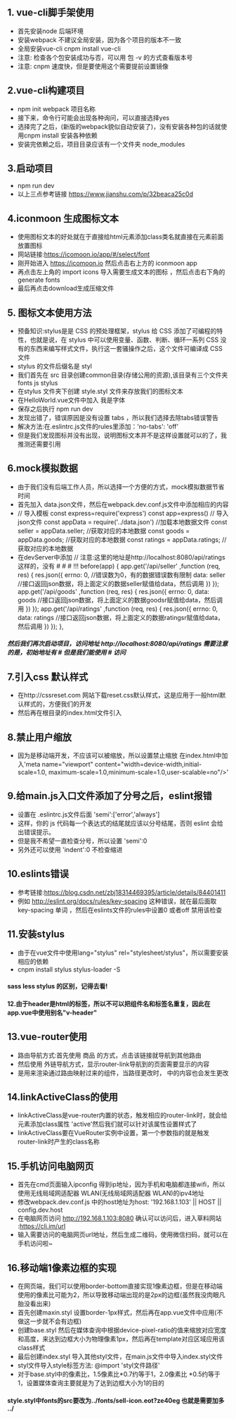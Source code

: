## 1. vue-cli脚手架使用
* 首先安装node 后端环境
* 安装webpack 不建议全局安装，因为各个项目的版本不一致 
* 全局安装vue-cli  cnpm install vue-cli
* 注意: 检查各个包安装成功与否，可以用 包 -v 的方式查看版本号 
* 注意: cnpm 速度快，但是要使用这个需要提前设置镜像

## 2.vue-cli构建项目
* npm init webpack 项目名称
* 接下来，命令行可能会出现各种询问，可以直接选择yes
* 选择完了之后，(新版的webpack貌似自动安装了)，没有安装各种包的话就使用cnpm install 安装各种依赖
* 安装完依赖之后，项目目录应该有一个文件夹 node_modules

## 3.启动项目 
* npm run dev
* 以上三点参考链接 https://www.jianshu.com/p/32beaca25c0d


## 4.iconmoon 生成图标文本
* 使用图标文本的好处就在于直接给html元素添加class类名就直接在元素前面放置图标
* 网站链接:https://icomoon.io/app/#/select/font
* 刚开始进入 https://icomoon.io 然后点击右上方的 iconmoon app 
* 再点击左上角的 import icons 导入需要生成文本的图标 ，然后点击右下角的generate fonts
* 最后再点击download生成压缩文件

## 5. 图标文本使用方法
* 预备知识:stylus是是 CSS 的预处理框架，stylus 给 CSS 添加了可编程的特性，也就是说，在 stylus 中可以使用变量、函数、判断、循环一系列 CSS 没有的东西来编写样式文件，执行这一套骚操作之后，这个文件可编译成 CSS 文件
* stylus 的文件后缀名是 styl
* 我们首先在 src 目录创建common目录(存储公用的资源),该目录有三个文件夹 fonts js stylus
* 在stylus 文件夹下创建 style.styl 文件来存放我们的图标文本
* 在HelloWorld.vue文件中加入 <span class="icon-arrow_lift">我是字体</span> 
* 保存之后执行 npm run dev
* 发现出错了，错误原因是没有设置 tabs ，所以我们选择去除tabs错误警告
* 解决方法:在.eslintrc.js文件的rules里添加：'no-tabs': 'off'
* 但是我们发现图标并没有出现，说明图标文本并不是这样设置就可以的了，我推测还需要引用

## 6.mock模拟数据
* 由于我们没有后端工作人员，所以选择一个方便的方式，mock模拟数据节省时间
* 首先加入 data.json文件，然后在webpack.dev.conf.js文件中添加相应的内容
* // 导入模板
	const express=require('express')
	const app=express()
	// 导入json文件
	const appData = require('../data.json') //加载本地数据文件
	const seller = appData.seller; //获取对应的本地数据
	const goods = appData.goods; //获取对应的本地数据
	const ratings = appData.ratings; //获取对应的本地数据
* 在devServer中添加 
	// 注意:这里的地址是http://localhost:8080/api/ratings 这样的，没有 # # # !!!
	before(app) {
	  app.get('/api/seller' ,function (req, res) {
	    res.json({
	      errno: 0,  //错误数为0，有的数据错误数有限制
	      data: seller  //接口返回json数据，将上面定义的数据seller赋值给data，然后调用
	    })
	  });
	  app.get('/api/goods' ,function (req, res) {
	    res.json({
	      errno: 0,
	      data: goods  //接口返回json数据，将上面定义的数据goodsr赋值给data，然后调用
	    })
	  });
	  app.get('/api/ratings' ,function (req, res) {
	    res.json({
	      errno: 0,
	      data: ratings  //接口返回json数据，将上面定义的数据ratingsr赋值给data，然后调用
	    })
	  });
	},
##### 然后我们再次启动项目，访问地址 http://localhost:8080/api/ratings 需要注意的是，初始地址有 # 但是我们能使用 # 访问

## 7.引入css 默认样式
* 在http://cssreset.com 网站下载reset.css默认样式，这是应用于一般html默认样式的，方便我们的开发
* 然后再在根目录的index.html文件引入 

## 8.禁止用户缩放
* 因为是移动端开发，不应该可以被缩放，所以设置禁止缩放 
	在index.html中加入'meta name="viewport" content="width=device-width,initial-scale=1.0,
		maximum-scale=1.0,minimum-scale=1.0,user-scalable=no"/>'
		
## 9.给main.js入口文件添加了分号之后，eslint报错
* 设置在 .eslintrc.js文件后面 'semi':['error','always']
* 这样，你的 js 代码每一个表达式的结尾就应该以分号结尾，否则 eslint 会给出错误提示。
* 但是我不希望一直检查分号，所以设置 'semi':0
* 另外还可以使用 'indent':0 不检查缩进

## 10.eslints错误
* 参考链接:https://blog.csdn.net/zbj18314469395/article/details/84401411 
* 例如 http://eslint.org/docs/rules/key-spacing 这种错误，就在最后面取 key-spacing 单词 ，然后在eslints文件的rules中设置0 或者off 禁用该检查

## 11.安装stylus
* 由于在vue文件中使用lang="stylus" rel="stylesheet/stylus"，所以需要安装相应的依赖
* cnpm install stylus stylus-loader -S
#### sass less stylus 的区别，记得去看!

#### 12.由于header是html的标签，所以不可以把组件名和标签名重复，因此在app.vue中使用别名"v-header"
## 13.vue-router使用
* 路由导航方式:首先使用 <router-link to="/goods">商品</router-link> 的方式，点击该链接就导航到其他路由
* 然后使用 <router-view></router-view> 外链导航方式，显示router-link导航到的页面需要显示的内容
* <router-view> 是用来渲染通过路由映射过来的组件，当路径更改时，<router-view> 中的内容也会发生更改

## 14.linkActiveClass的使用
* linkActiveClass是vue-router内置的状态，触发相应的router-link时，就会给元素添加class属性 'active'然后我们就可以针对该属性设置样式了
* linkActiveClass要在VueRouter实例中设置，第一个参数指的就是触发router-link时产生的class名称

## 15.手机访问电脑网页
* 首先在cmd页面输入ipconfig 得到ip地址，因为手机和电脑都连接wifi，所以使用无线局域网适配器 WLAN(无线局域网适配器 WLAN)的ipv4地址
* 修改webpack.dev.conf.js 中的host地址为host: '192.168.1.103' || HOST || config.dev.host
* 在电脑网页访问 http://192.168.1.103:8080 确认可以访问后，进入草料网站 :https://cli.im/url 
* 输入需要访问的电脑网页url地址，然后生成二维码，使用微信扫码，就可以在手机访问啦~

## 16.移动端1像素边框的实现
* 在网页端，我们可以使用border-bottom直接实现1像素边框，但是在移动端使用的像素比可能为2，所以导致移动端出现的是2px的边框(虽然我没肉眼凡胎没看出来)
* 首先创建maxin.styl 设置border-1px样式，然后再在app.vue文件中应用(不做这一步就不会有边框)
* 创建base.styl 然后在媒体查询中根据device-pixel-ratio的值来缩放对应宽度和高度，来达到边框大小为物理像素1px，然后再在template对应区域应用该class样式
* 最后创建index.styl 导入其他styl文件，在main.js文件中导入index.styl文件
* styl文件导入style标签方法: @import 'styl文件路径'
* 对于base.styl中的像素比，1.5像素比*0.7约等于1，2.0像素比 *0.5约等于1，设置媒体查询主要就是为了达到边框大小为1的目的
#### style.styl中fonts的src要改为../fonts/sell-icon.eot?ze40eg 也就是需要加多 ../